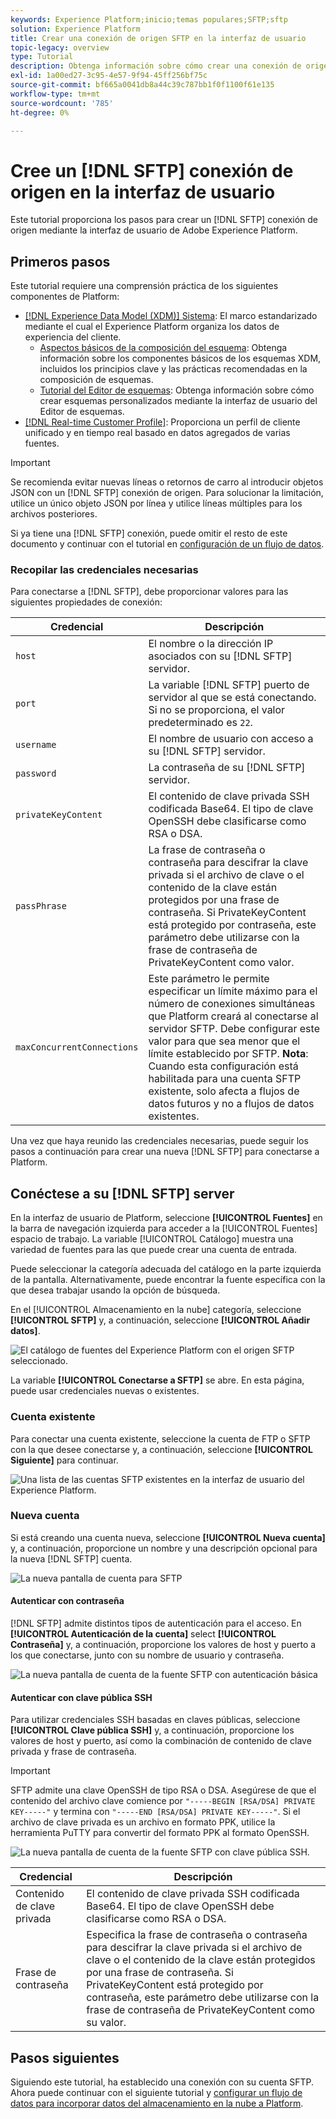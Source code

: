 ```yaml
---
keywords: Experience Platform;inicio;temas populares;SFTP;sftp
solution: Experience Platform
title: Crear una conexión de origen SFTP en la interfaz de usuario
topic-legacy: overview
type: Tutorial
description: Obtenga información sobre cómo crear una conexión de origen SFTP mediante la interfaz de usuario de Adobe Experience Platform.
exl-id: 1a00ed27-3c95-4e57-9f94-45ff256bf75c
source-git-commit: bf665a0041db8a44c39c787bb1f0f1100f61e135
workflow-type: tm+mt
source-wordcount: '785'
ht-degree: 0%

---
```


# Cree un [!DNL SFTP] conexión de origen en la interfaz de usuario

Este tutorial proporciona los pasos para crear un [!DNL SFTP] conexión de origen mediante la interfaz de usuario de Adobe Experience Platform.

## Primeros pasos

Este tutorial requiere una comprensión práctica de los siguientes componentes de Platform:

* [[!DNL Experience Data Model (XDM)] Sistema](../../../../../xdm/home.md): El marco estandarizado mediante el cual el Experience Platform organiza los datos de experiencia del cliente.
   * [Aspectos básicos de la composición del esquema](../../../../../xdm/schema/composition.md): Obtenga información sobre los componentes básicos de los esquemas XDM, incluidos los principios clave y las prácticas recomendadas en la composición de esquemas.
   * [Tutorial del Editor de esquemas](../../../../../xdm/tutorials/create-schema-ui.md): Obtenga información sobre cómo crear esquemas personalizados mediante la interfaz de usuario del Editor de esquemas.
* [[!DNL Real-time Customer Profile]](../../../../../profile/home.md): Proporciona un perfil de cliente unificado y en tiempo real basado en datos agregados de varias fuentes.

>[!IMPORTANT]
>
>Se recomienda evitar nuevas líneas o retornos de carro al introducir objetos JSON con un [!DNL SFTP] conexión de origen. Para solucionar la limitación, utilice un único objeto JSON por línea y utilice líneas múltiples para los archivos posteriores.

Si ya tiene una [!DNL SFTP] conexión, puede omitir el resto de este documento y continuar con el tutorial en [configuración de un flujo de datos](../../dataflow/batch/cloud-storage.md).

### Recopilar las credenciales necesarias

Para conectarse a [!DNL SFTP], debe proporcionar valores para las siguientes propiedades de conexión:

| Credencial | Descripción |
| ---------- | ----------- |
| `host` | El nombre o la dirección IP asociados con su [!DNL SFTP] servidor. |
| `port` | La variable [!DNL SFTP] puerto de servidor al que se está conectando. Si no se proporciona, el valor predeterminado es `22`. |
| `username` | El nombre de usuario con acceso a su [!DNL SFTP] servidor. |
| `password` | La contraseña de su [!DNL SFTP] servidor. |
| `privateKeyContent` | El contenido de clave privada SSH codificada Base64. El tipo de clave OpenSSH debe clasificarse como RSA o DSA. |
| `passPhrase` | La frase de contraseña o contraseña para descifrar la clave privada si el archivo de clave o el contenido de la clave están protegidos por una frase de contraseña. Si PrivateKeyContent está protegido por contraseña, este parámetro debe utilizarse con la frase de contraseña de PrivateKeyContent como valor. |
| `maxConcurrentConnections` | Este parámetro le permite especificar un límite máximo para el número de conexiones simultáneas que Platform creará al conectarse al servidor SFTP. Debe configurar este valor para que sea menor que el límite establecido por SFTP. **Nota**: Cuando esta configuración está habilitada para una cuenta SFTP existente, solo afecta a flujos de datos futuros y no a flujos de datos existentes. |

Una vez que haya reunido las credenciales necesarias, puede seguir los pasos a continuación para crear una nueva [!DNL SFTP] para conectarse a Platform.

## Conéctese a su [!DNL SFTP] server

En la interfaz de usuario de Platform, seleccione **[!UICONTROL Fuentes]** en la barra de navegación izquierda para acceder a la [!UICONTROL Fuentes] espacio de trabajo. La variable [!UICONTROL Catálogo] muestra una variedad de fuentes para las que puede crear una cuenta de entrada.

Puede seleccionar la categoría adecuada del catálogo en la parte izquierda de la pantalla. Alternativamente, puede encontrar la fuente específica con la que desea trabajar usando la opción de búsqueda.

En el [!UICONTROL Almacenamiento en la nube] categoría, seleccione **[!UICONTROL SFTP]** y, a continuación, seleccione **[!UICONTROL Añadir datos]**.

![El catálogo de fuentes del Experience Platform con el origen SFTP seleccionado.](../../../../images/tutorials/create/sftp/catalog.png)

La variable **[!UICONTROL Conectarse a SFTP]** se abre. En esta página, puede usar credenciales nuevas o existentes.

### Cuenta existente

Para conectar una cuenta existente, seleccione la cuenta de FTP o SFTP con la que desee conectarse y, a continuación, seleccione **[!UICONTROL Siguiente]** para continuar.

![Una lista de las cuentas SFTP existentes en la interfaz de usuario del Experience Platform.](../../../../images/tutorials/create/sftp/existing.png)

### Nueva cuenta

Si está creando una cuenta nueva, seleccione **[!UICONTROL Nueva cuenta]** y, a continuación, proporcione un nombre y una descripción opcional para la nueva [!DNL SFTP] cuenta.

![La nueva pantalla de cuenta para SFTP](../../../../images/tutorials/create/sftp/new.png)

#### Autenticar con contraseña

[!DNL SFTP] admite distintos tipos de autenticación para el acceso. En **[!UICONTROL Autenticación de la cuenta]** select **[!UICONTROL Contraseña]** y, a continuación, proporcione los valores de host y puerto a los que conectarse, junto con su nombre de usuario y contraseña.

![La nueva pantalla de cuenta de la fuente SFTP con autenticación básica](../../../../images/tutorials/create/sftp/password.png)

#### Autenticar con clave pública SSH

Para utilizar credenciales SSH basadas en claves públicas, seleccione **[!UICONTROL Clave pública SSH]**  y, a continuación, proporcione los valores de host y puerto, así como la combinación de contenido de clave privada y frase de contraseña.

>[!IMPORTANT]
>
>SFTP admite una clave OpenSSH de tipo RSA o DSA. Asegúrese de que el contenido del archivo clave comience por `"-----BEGIN [RSA/DSA] PRIVATE KEY-----"` y termina con `"-----END [RSA/DSA] PRIVATE KEY-----"`. Si el archivo de clave privada es un archivo en formato PPK, utilice la herramienta PuTTY para convertir del formato PPK al formato OpenSSH.

![La nueva pantalla de cuenta de la fuente SFTP con clave pública SSH.](../../../../images/tutorials/create/sftp/ssh.png)

| Credencial | Descripción |
| ---------- | ----------- |
| Contenido de clave privada | El contenido de clave privada SSH codificada Base64. El tipo de clave OpenSSH debe clasificarse como RSA o DSA. |
| Frase de contraseña | Especifica la frase de contraseña o contraseña para descifrar la clave privada si el archivo de clave o el contenido de la clave están protegidos por una frase de contraseña. Si PrivateKeyContent está protegido por contraseña, este parámetro debe utilizarse con la frase de contraseña de PrivateKeyContent como su valor. |


## Pasos siguientes

Siguiendo este tutorial, ha establecido una conexión con su cuenta SFTP. Ahora puede continuar con el siguiente tutorial y [configurar un flujo de datos para incorporar datos del almacenamiento en la nube a Platform](../../dataflow/batch/cloud-storage.md).
